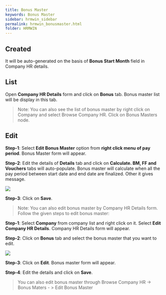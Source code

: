 ```yaml
---
title: Bonus Master
keywords: Bonus Master
sidebar: hrmwin_sidebar
permalink: hrmwin_bonusmaster.html
folder: HRMWIN
---
```



## Created
It will be auto-generated on the basis of **Bonus Start Month** field in Company HR details.

## List

Open **Company HR Details** form and click on **Bonus** tab. Bonus master list will be display in this tab.
>Note: You can also see the list of bonus master by right click on Company and select Browse Company HR. Click on Bonus Masters node.

## Edit
**Step-1**: Select **Edit Bonus Master** option from **right click menu of pay period**. Bonus Master form will appear.

**Step-2**: Edit the details of **Details** tab and click on **Calculate. BM, FF and Vouchers** tabs will auto-populate.
Bonus master will calculate when all the pay period between start date and end date are finalized. Other it gives message.

![](http://docs.risersoft.com/hrmnirvana/ImagesExt/image8_49.jpg)

**Step-3**: Click on **Save**.

>Note: You can also edit bonus master by Company HR Details form. Follow the given steps to edit bonus master:

**Step-1**: Select **Company** from company list and right click on it. Select **Edit Company HR Details**. Company HR Details form will appear.

**Step-2**: Click on **Bonus** tab and select the bonus master that you want to edit.

![](http://docs.risersoft.com/hrmnirvana/ImagesExt/image8_50.jpg)

**Step-3**: Click on **Edit**. Bonus master form will appear.

**Step-4**: Edit the details and click on **Save**.

>You can also edit bonus master through Browse Company HR -> Bonus Maters - > Edit Bonus Master
